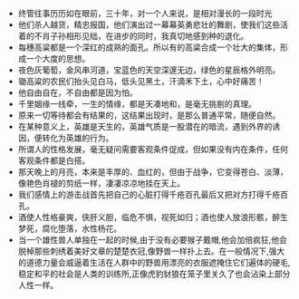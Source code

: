 - 终管往事历历如在眼前，三十年，对一个人来说，是相对漫长的一段时光
- 他们杀人越货，精忠报国，他们演出过一幕幕英勇悲壮的舞剧，使我们这些活着的不肖子孙相形见绌，在进步的同时，我真切地感到种的退化。
- 每穗高粱都是一个深红的成熟的面孔。所以有的高粱合成一个壮大的集体，形成一个大度的思想。
- 夜色灰葡萄，金风串河道，宝蓝色的天空深邃无边，绿色的星辰格外明亮。
- 锄高粱的农民们抬头见白马，低头见黑土，汗滴禾下土，心中好痛苦！
- 他自由自在，不自由都是因为怕。
- 千里姻缘一线牵，一生的情缘，都是天凑地和，是毫无挑剔的真理。
- 原来一切等待都会有结果的，这结果出现时，是那么普通平常，随便自然。
- 在某种意义上，英雄是天生的，英雄气质是一股潜在的暗流，遇到外界的诱因，便转化为英雄的行为。
- 所谓人的性格发展，毫无疑问需要客观条件促成，但如果没有内在条件，任何客观条件都是白搭。
- 那天晚上的月亮，本来是丰厚的、血红的，但由于战争，它变得苍白、淡薄，像艳色肖褪的剪纸一样，凄凄凉凉地挂在天上。
- 我们感情上的游击战首先把自己的心脏打得千疮百孔最后又把对方打得千疮百孔。
- 酒使人性格豪爽，侠肝义胆，临危不惧，视死如归；酒也使人放浪形骸，醉生梦死，腐化堕落，水性杨花。
- 当一个雄性兽人单独在一起的时候,由于没有必要猴子戴帽,他会加倍疯狂,他会脱棹那些刺绣着美好文章的楚楚衣冠,像野兽一样扑上去。在一般情况下,强大的道德力量会威逼着生活在人群中的野兽用漂亮的衣服遮掩住它们遍体的硬毛,稳定和平的社会是人类的训练所,正像虎豹豺狼在笼子里关久了也会沾染上部分人性一样。